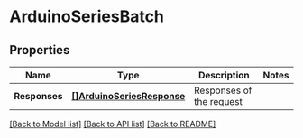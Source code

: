 # ArduinoSeriesBatch

## Properties

Name | Type | Description | Notes
------------ | ------------- | ------------- | -------------
**Responses** | [**[]ArduinoSeriesResponse**](ArduinoSeriesResponse.md) | Responses of the request | 

[[Back to Model list]](../README.md#documentation-for-models) [[Back to API list]](../README.md#documentation-for-api-endpoints) [[Back to README]](../README.md)


